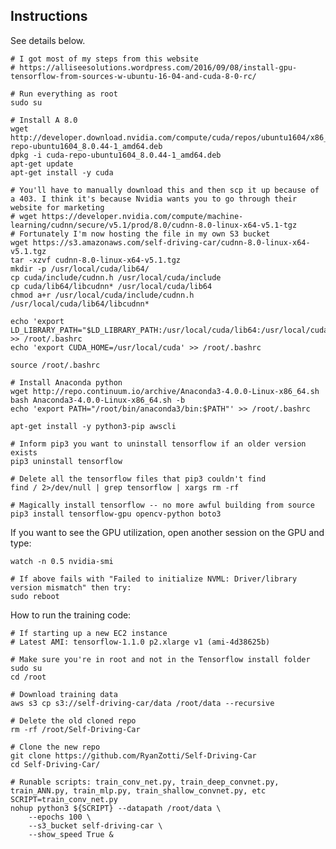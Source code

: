 ## Instructions

See details below.

	# I got most of my steps from this website
	# https://alliseesolutions.wordpress.com/2016/09/08/install-gpu-tensorflow-from-sources-w-ubuntu-16-04-and-cuda-8-0-rc/
	
	# Run everything as root
	sudo su
	
	# Install A 8.0
	wget http://developer.download.nvidia.com/compute/cuda/repos/ubuntu1604/x86_64/cuda-repo-ubuntu1604_8.0.44-1_amd64.deb
	dpkg -i cuda-repo-ubuntu1604_8.0.44-1_amd64.deb
	apt-get update
	apt-get install -y cuda

	# You'll have to manually download this and then scp it up because of a 403. I think it's because Nvidia wants you to go through their website for marketing
	# wget https://developer.nvidia.com/compute/machine-learning/cudnn/secure/v5.1/prod/8.0/cudnn-8.0-linux-x64-v5.1-tgz
	# Fortunately I'm now hosting the file in my own S3 bucket
	wget https://s3.amazonaws.com/self-driving-car/cudnn-8.0-linux-x64-v5.1.tgz
	tar -xzvf cudnn-8.0-linux-x64-v5.1.tgz
	mkdir -p /usr/local/cuda/lib64/
	cp cuda/include/cudnn.h /usr/local/cuda/include
	cp cuda/lib64/libcudnn* /usr/local/cuda/lib64
	chmod a+r /usr/local/cuda/include/cudnn.h /usr/local/cuda/lib64/libcudnn*
	
	echo 'export LD_LIBRARY_PATH="$LD_LIBRARY_PATH:/usr/local/cuda/lib64:/usr/local/cuda/extras/CUPTI/lib64"' >> /root/.bashrc
	echo 'export CUDA_HOME=/usr/local/cuda' >> /root/.bashrc
	
	source /root/.bashrc
	
	# Install Anaconda python
	wget http://repo.continuum.io/archive/Anaconda3-4.0.0-Linux-x86_64.sh
	bash Anaconda3-4.0.0-Linux-x86_64.sh -b
	echo 'export PATH="/root/bin/anaconda3/bin:$PATH"' >> /root/.bashrc
	
	apt-get install -y python3-pip awscli
		
	# Inform pip3 you want to uninstall tensorflow if an older version exists
	pip3 uninstall tensorflow
	
	# Delete all the tensorflow files that pip3 couldn't find
	find / 2>/dev/null | grep tensorflow | xargs rm -rf
	
	# Magically install tensorflow -- no more awful building from source
	pip3 install tensorflow-gpu opencv-python boto3

		
	
If you want to see the GPU utilization, open another session on the GPU and type:

	watch -n 0.5 nvidia-smi
	
	# If above fails with "Failed to initialize NVML: Driver/library version mismatch" then try: 
	sudo reboot
	
How to run the training code:

	# If starting up a new EC2 instance
	# Latest AMI: tensorflow-1.1.0 p2.xlarge v1 (ami-4d38625b)
	
	# Make sure you're in root and not in the Tensorflow install folder
	sudo su	
	cd /root
		
	# Download training data
	aws s3 cp s3://self-driving-car/data /root/data --recursive

	# Delete the old cloned repo
	rm -rf /root/Self-Driving-Car
	
	# Clone the new repo
	git clone https://github.com/RyanZotti/Self-Driving-Car
	cd Self-Driving-Car/
	
	# Runable scripts: train_conv_net.py, train_deep_convnet.py, train_ANN.py, train_mlp.py, train_shallow_convnet.py, etc
	SCRIPT=train_conv_net.py
	nohup python3 ${SCRIPT} --datapath /root/data \
		--epochs 100 \
		--s3_bucket self-driving-car \
		--show_speed True &